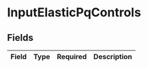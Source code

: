 # InputElasticPqControls


## Fields

| Field       | Type        | Required    | Description |
| ----------- | ----------- | ----------- | ----------- |